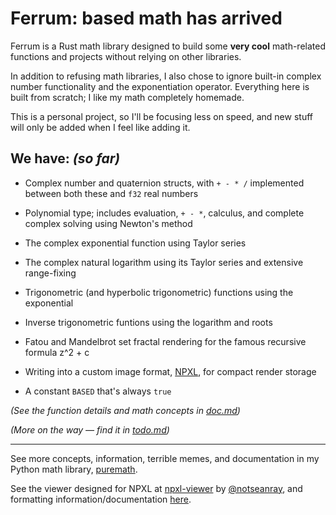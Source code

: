 # **Ferrum:** based math has arrived

Ferrum is a Rust math library designed to build some **very cool** math-related functions and projects without relying on other libraries.

In addition to refusing math libraries, I also chose to ignore built-in complex number functionality and the exponentiation operator. Everything here is built from scratch; I like my math completely homemade.

This is a personal project, so I'll be focusing less on speed,
and new stuff will only be added when I feel like adding it.

## **We have:** *(so far)*

- Complex number and quaternion structs, with `+ - * /` implemented between both these and `f32` real numbers

- Polynomial type; includes evaluation, `+ - *`, calculus, and complete complex solving using Newton's method

- The complex exponential function using Taylor series

- The complex natural logarithm using its Taylor series and extensive range-fixing

- Trigonometric (and hyperbolic trigonometric) functions using the exponential

- Inverse trigonometric funtions using the logarithm and roots

- Fatou and Mandelbrot set fractal rendering for the famous recursive formula z^2 + c

- Writing into a custom image format, [NPXL](https://github.com/nptnl/nxl), for compact render storage

- A constant `BASED` that's always `true`

*(See the function details and math concepts in
[doc.md](./doc.md))*

*(More on the way — find it in
[todo.md](./todo.md))*

---

See more concepts, information, terrible memes, and documentation in my Python math library, [puremath](https://github.com/nptnl/puremath).

See the viewer designed for NPXL at
[npxl-viewer](https://github.com/notseanray/npxl-viewer) by
[@notseanray](https://github.com/notseanray),
and formatting information/documentation [here](https://github.com/nptnl/nxl).